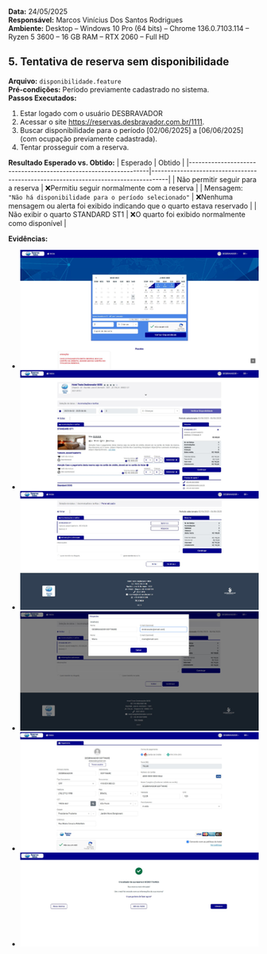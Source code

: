 **Data:** 24/05/2025  
**Responsável:** Marcos Vinícius Dos Santos Rodrigues  
**Ambiente:** Desktop – Windows 10 Pro (64 bits) – Chrome 136.0.7103.114 – Ryzen 5 3600 – 16 GB RAM – RTX 2060 – Full HD 

## 5. Tentativa de reserva sem disponibilidade
**Arquivo:** `disponibilidade.feature`  
**Pré-condições:** Período previamente cadastrado no sistema.  
**Passos Executados:**
1. Estar logado com o usuário DESBRAVADOR
2. Acessar o site https://reservas.desbravador.com.br/1111.
3. Buscar disponibilidade para o período [02/06/2025] a [06/06/2025] (com ocupação previamente cadastrada).
4. Tentar prosseguir com a reserva.

**Resultado Esperado vs. Obtido:**
| Esperado                                                        | Obtido                                                                            |
|-----------------------------------------------------------------|-----------------------------------------------------------------------------------|
| Não permitir seguir para a reserva                              | ❌Permitiu seguir normalmente com a reserva                                      |
| Mensagem: `"Não há disponibilidade para o período selecionado"` | ❌Nenhuma mensagem ou alerta foi exibido indicando que o quarto estava reservado |
| Não exibir o quarto STANDARD ST1                                | ❌O quarto foi exibido normalmente como disponível                               |

**Evidências:**
- ![Screenshot_Reserva_cenario05_01](../../../evidencias/screenshots/Cenario_05/1.JPG)
- ![Screenshot_Reserva_cenario05_02](../../../evidencias/screenshots/Cenario_05/2.JPG)
- ![Screenshot_Reserva_cenario05_03](../../../evidencias/screenshots/Cenario_05/3.JPG)
- ![Screenshot_Reserva_cenario05_04](../../../evidencias/screenshots/Cenario_05/4.JPG)
- ![Screenshot_Reserva_cenario05_05](../../../evidencias/screenshots/Cenario_05/5.JPG)
- ![Screenshot_Reserva_cenario05_06](../../../evidencias/screenshots/Cenario_05/6.JPG)
